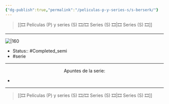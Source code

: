 ```yaml
---
{"dg-publish":true,"permalink":"/peliculas-p-y-series-s/s-berserk/"}
---
```



> [[🎞️ Películas (P) y series (S) 🎞️/🎞️ Series (S) 🎞️\|🎞️ Series (S) 🎞️]]

---

![|160](https://m.media-amazon.com/images/M/MV5BYmJmMzAzNWItMmMyZi00ZjYzLWJjZmItYmFlMzUzZTRjNWRhXkEyXkFqcGdeQXVyNTgyNTA4MjM@._V1_SX300.jpg)

- Status:: #Completed_semi 
- #serie 

---

<center>Apuntes de la serie:</center>

- 

---

> [[🎞️ Películas (P) y series (S) 🎞️/🎞️ Series (S) 🎞️\|🎞️ Series (S) 🎞️]]